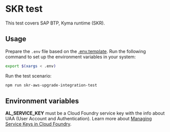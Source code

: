 # SKR test

This test covers SAP BTP, Kyma runtime (SKR).

## Usage

Prepare the `.env` file based on the [.env.template](.env.template). Run the following command to set up the environment variables in your system:

```bash
export $(xargs < .env)
```

Run the test scenario:

```bash
npm run skr-aws-upgrade-integration-test
```

## Environment variables
**AL_SERVICE_KEY** must be a Cloud Foundry service key with the info about UAA (User Account and Authentication). Learn more about [Managing Service Keys in Cloud Foundry](https://docs.cloudfoundry.org/devguide/services/service-keys.html).
